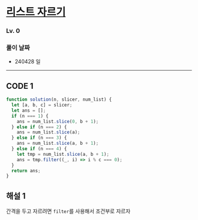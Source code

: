 # [리스트 자르기](https://school.programmers.co.kr/learn/courses/30/lessons/181897)

### Lv. 0

### 풀이 날짜

- 240428 일

---

## CODE 1

```javascript
function solution(n, slicer, num_list) {
  let [a, b, c] = slicer;
  let ans = [];
  if (n === 1) {
    ans = num_list.slice(0, b + 1);
  } else if (n === 2) {
    ans = num_list.slice(a);
  } else if (n === 3) {
    ans = num_list.slice(a, b + 1);
  } else if (n === 4) {
    let tmp = num_list.slice(a, b + 1);
    ans = tmp.filter((_, i) => i % c === 0);
  }
  return ans;
}
```

## 해설 1

간격을 두고 자르려면 `filter`를 사용해서 조건부로 자르자
